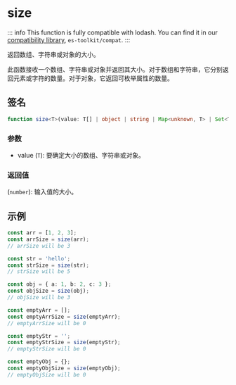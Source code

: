 # size

::: info
This function is fully compatible with lodash. You can find it in our [compatibility library](../../../compatibility.md), `es-toolkit/compat`.
:::

返回数组、字符串或对象的大小。

此函数接收一个数组、字符串或对象并返回其大小。对于数组和字符串，它分别返回元素或字符的数量。对于对象，它返回可枚举属性的数量。


## 签名

```typescript
function size<T>(value: T[] | object | string | Map<unknown, T> | Set<T> | null | undefined): number;
```

### 参数

- value (`T`): 要确定大小的数组、字符串或对象。

### 返回值

(`number`): 输入值的大小。

## 示例

```typescript
const arr = [1, 2, 3];
const arrSize = size(arr);
// arrSize will be 3

const str = 'hello';
const strSize = size(str);
// strSize will be 5

const obj = { a: 1, b: 2, c: 3 };
const objSize = size(obj);
// objSize will be 3

const emptyArr = [];
const emptyArrSize = size(emptyArr);
// emptyArrSize will be 0

const emptyStr = '';
const emptyStrSize = size(emptyStr);
// emptyStrSize will be 0

const emptyObj = {};
const emptyObjSize = size(emptyObj);
// emptyObjSize will be 0
```
